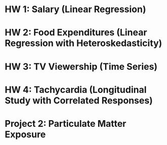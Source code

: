 # HW 1: Salary (Linear Regression) 
# HW 2: Food Expenditures (Linear Regression with Heteroskedasticity)
# HW 3: TV Viewership (Time Series)
# HW 4: Tachycardia (Longitudinal Study with Correlated Responses) <br/>

# Project 2: Particulate Matter Exposure 
